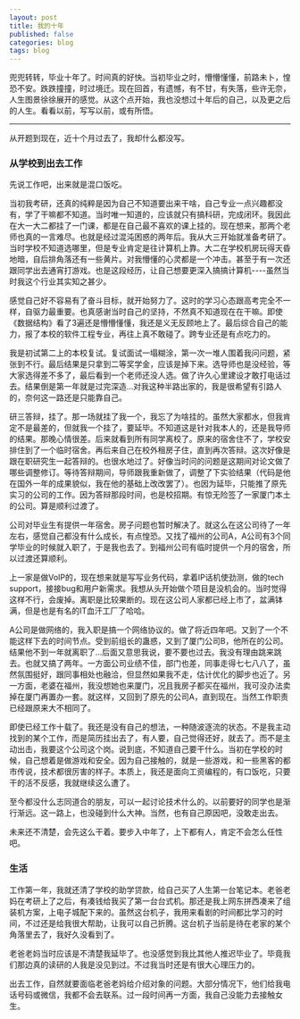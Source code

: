 ```yaml
---
layout: post
title: 我的十年
published: false
categories: blog
tags: blog
---
```


兜兜转转，毕业十年了。时间真的好快。当初毕业之时，懵懵懂懂，前路未卜，惶恐不安。跌跌撞撞，时过境迁。现在回首，有遗憾，有不甘，有失落，些许无奈，人生图景徐徐展开的感觉。从这个点开始，我也没想过十年后的自己，以及更之后的人生。看看以前，写写以前，或有所悟。

---

从开题到现在，近十个月过去了，我却什么都没写。

### 从学校到出去工作

先说工作吧，出来就是混口饭吃。

当初我考研，还真的纯粹是因为自己不知道要出来干啥，自己专业一点兴趣都没有，学了干嘛都不知道。当时唯一知道的，应该就只有搞科研，完成闭环。我因此在大一大二都挂了一门课，都是在自己最不喜欢的课上挂的。现在想来，那两个老师也真的一言难尽。也就是经过混沌困惑的两年后。我从大三开始就准备考研了。当时学校不知道选哪里，但是专业肯定是往计算机上靠。大二在学校机房玩得天昏地暗，自后排角落还有一些黄片。对我懵懂的心灵都是一个冲击。甚至于有一次还跟同学出去通宵打游戏。也是这段经历，让自己想要更深入搞搞计算机----虽然当时我这个行业其实知之甚少。

感觉自己好不容易有了奋斗目标，就开始努力了。这时的学习心态跟高考完全不一样，自驱力最重要。也真感谢当时自己的坚持，不然真不知道现在在干嘛。即使《数据结构》看了3遍还是懵懵懂懂，我还是义无反顾地上了。最后综合自己的能力，报了本校的软件工程专业，再往上真不敢碰了。跨专业还是有点吃力的。

我是初试第二上的本校复试。复试面试一塌糊涂，第一次一堆人围着我问问题，紧张到不行。最后结果是只拿到二等奖学金，应该是掉下来。选导师也是没经验，等大家选得差不多了，最后看到一个老师还没人选。做了许久心里建设才敢打电话过去。结果倒是第一年就是过完深造...对我这种半路出家的，我是很希望有引路人的，奈何这一路还是只能靠自己。

研三答辩，挂了。那一场就挂了我一个，我忘了为啥挂的。虽然大家都水，但我肯定不是最差的，但就我一个挂了，要延毕。不知道这是针对我本人的，还是我导师的结果。那晚心情很差。后来就看到所有同学离校了。原来的宿舍住不了，学校安排住到了一个临时宿舍。再后来自己在校外租房子住，直到再次答辩。这次好像是跟在职研究生一起答辩的。也很水地过了。好像当时问的问题是这期间对论文做了哪些调整修订。等待答辩期间，导师跟我重新做了，调整了下实验结果（代码是他在国外一年的成果貌似，我在他的基础上改改罢了）。也因为延毕，只能推了原先实习的公司的工作。因为答辩那段时间，也是校招期。有惊无险签了一家厦门本土的公司。算是顺利过渡了。

公司对毕业生有提供一年宿舍。房子问题也暂时解决了。就这么在这公司待了一年左右，感觉自己都没有什么成长，有点惶恐。又找了福州的公司A，A公司有3个同学毕业的时候就入职了，于是我也去了。到福州公司有临时提供一个月的宿舍，所以过渡还算顺利。

上一家是做VoIP的，现在想来就是写写业务代码，拿着IP话机使劲测，做的tech support，接接bug和用户新需求。我想从头开始做个项目是没机会的。当时觉得这样不行，会废掉。离职是比较果断的。现在这公司人家都已经上市了，盆满钵满，但是也是有名的IT血汗工厂了哈哈。

A公司是做网络的，我入职是搞一个网络协议的。做了将近四年吧。又到了一个不能这样下去的时间节点。受到前组长的蛊惑，又到了厦门公司B，他所在的公司。结果他不到一年就离职了...后面又意思我说，要不要也过去。我没有理由跳来跳去。也就又搞了两年。一方面公司业绩不佳，部门也差，同事走得七七八八了，虽然氛围挺好，跟同事相处也融洽，但显然如果我不走，估计优化的脚步也近了。另一方面，老婆在福州，我没想她也来厦门，况且我房子都买在福州，我可没办法卖掉在厦门再置办一套。就这样，又回到了原先的公司A，直到现在。当然工作职责已经跟原来大不相同了。

即使已经工作十载了。我还是没有自己的想法，一种随波逐流的状态。不是我主动找到的某个工作，而是简历挂出去了，有人要，自己觉得还好，就去了。而不是主动出击，我要这个公司这个岗。说到底，不知道自己要干什么。当初在学校的时候，自己想着是做游戏和安全。因为自己接触的，就是一些游戏，和一些黑客的都市传说，技术都很厉害的样子。本质上，我还是面向工资编程的，有口饭吃，只要干的活不反感，我就继续这么遭了。

至今都没什么志同道合的朋友，可以一起讨论技术什么的。以前要好的同学也是渐行渐远。这一路上，也没碰到什么大神。当然，也有自己原因吧，没敢走出去。

未来还不清楚，会先这么干着。要步入中年了，上下都有人，肯定不会怎么任性吧。

### 生活

工作第一年，我就还清了学校的助学贷款，给自己买了人生第一台笔记本。老爸老妈在考研上了之后，有凑钱给我买了第一台台式机。那还是我上网东拼西凑来了组装机方案，上电子城配下来的。虽然这台机子，我用来看剧的时间都比学习的时间，不过还是给我很大帮助，让我可以自己折腾。这台机子当前是待在老家的某个角落里去了，我好久没看到了。

老爸老妈当时应该是不清楚我延毕了。也没感觉到我比其他人推迟毕业了。毕竟我们那边真的读研的人我是没见到过。不过我当时还是有很大心理压力的。

出去工作，自然就要面临老爸老妈给介绍对象的问题。大部分情况下，他们给我电话号码或微信，我都不会去联系。过一段时间再一方面，我自己没能力去接触女生。